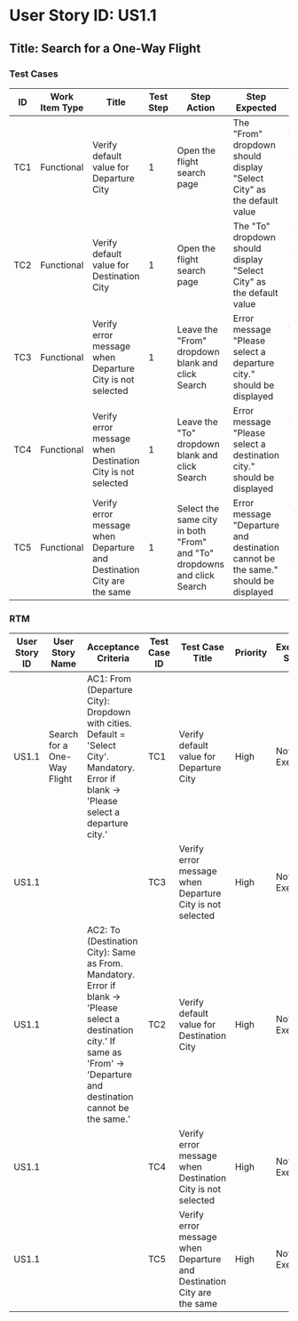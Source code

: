 # User Story ID: US1.1

## Title: Search for a One-Way Flight

### Test Cases
| ID  | Work Item Type | Title                                           | Test Step | Step Action                                                                 | Step Expected                                                                                     | Test Description                                                                                 | Prerequisites                  | Test Data                                                                 | Test Type       | Test Complexity | Automation Status | Priority | Assigned To |
|------|----------------|-------------------------------------------------|-----------|-------------------------------------------------------------------------------|---------------------------------------------------------------------------------------------------|---------------------------------------------------------------------------------------------------|--------------------------------|----------------------------------------------------------------------------|----------------|-----------------|-------------------|----------|-------------|
| TC1  | Functional     | Verify default value for Departure City        | 1         | Open the flight search page                                                 | The "From" dropdown should display "Select City" as the default value                           | Validate the default value of the "From" (Departure City) dropdown                              | Flight search page is accessible | N/A                                                                    | Positive        | Low             | Automatable       | High     | Unassigned  |
| TC2  | Functional     | Verify default value for Destination City      | 1         | Open the flight search page                                                 | The "To" dropdown should display "Select City" as the default value                             | Validate the default value of the "To" (Destination City) dropdown                              | Flight search page is accessible | N/A                                                                    | Positive        | Low             | Automatable       | High     | Unassigned  |
| TC3  | Functional     | Verify error message when Departure City is not selected | 1         | Leave the "From" dropdown blank and click Search                            | Error message "Please select a departure city." should be displayed                              | Validate error handling for missing Departure City                                               | Flight search page is accessible | N/A                                                                    | Negative        | Medium          | Automatable       | High     | Unassigned  |
| TC4  | Functional     | Verify error message when Destination City is not selected | 1         | Leave the "To" dropdown blank and click Search                              | Error message "Please select a destination city." should be displayed                            | Validate error handling for missing Destination City                                             | Flight search page is accessible | N/A                                                                    | Negative        | Medium          | Automatable       | High     | Unassigned  |
| TC5  | Functional     | Verify error message when Departure and Destination City are the same | 1         | Select the same city in both "From" and "To" dropdowns and click Search    | Error message "Departure and destination cannot be the same." should be displayed                | Validate error handling for same Departure and Destination City                                  | Flight search page is accessible | From: New York, To: New York                                  | Negative        | Medium          | Automatable       | High     | Unassigned  |

### RTM
| User Story ID | User Story Name           | Acceptance Criteria                                                                 | Test Case ID | Test Case Title                                    | Priority | Execution Status | Defect ID(s) | Remarks / Gaps |
|---------------|---------------------------|-------------------------------------------------------------------------------------|--------------|--------------------------------------------------|----------|------------------|--------------|----------------|
| US1.1         | Search for a One-Way Flight | AC1: From (Departure City): Dropdown with cities. Default = 'Select City'. Mandatory. Error if blank → 'Please select a departure city.' | TC1          | Verify default value for Departure City           | High     | Not Executed     | -            | -              |
| US1.1         |                           |                                                                                     | TC3          | Verify error message when Departure City is not selected | High     | Not Executed     | -            | -              |
| US1.1         |                           | AC2: To (Destination City): Same as From. Mandatory. Error if blank → 'Please select a destination city.' If same as 'From' → 'Departure and destination cannot be the same.' | TC2          | Verify default value for Destination City         | High     | Not Executed     | -            | -              |
| US1.1         |                           |                                                                                     | TC4          | Verify error message when Destination City is not selected | High     | Not Executed     | -            | -              |
| US1.1         |                           |                                                                                     | TC5          | Verify error message when Departure and Destination City are the same | High     | Not Executed     | -            | -              |
